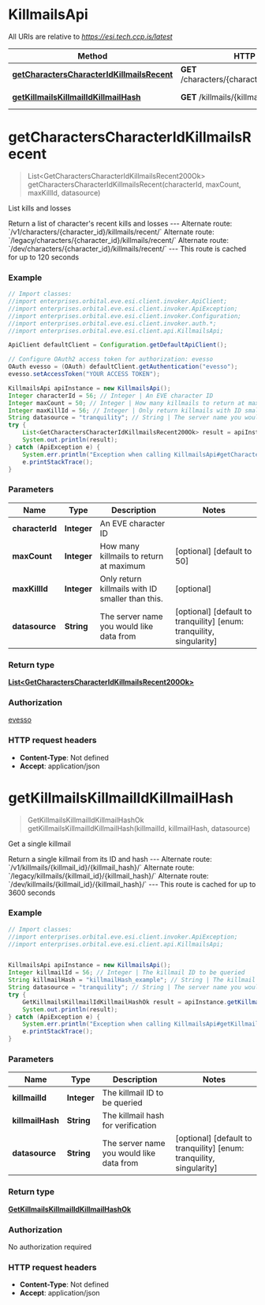 # KillmailsApi

All URIs are relative to *https://esi.tech.ccp.is/latest*

Method | HTTP request | Description
------------- | ------------- | -------------
[**getCharactersCharacterIdKillmailsRecent**](KillmailsApi.md#getCharactersCharacterIdKillmailsRecent) | **GET** /characters/{character_id}/killmails/recent/ | List kills and losses
[**getKillmailsKillmailIdKillmailHash**](KillmailsApi.md#getKillmailsKillmailIdKillmailHash) | **GET** /killmails/{killmail_id}/{killmail_hash}/ | Get a single killmail


<a name="getCharactersCharacterIdKillmailsRecent"></a>
# **getCharactersCharacterIdKillmailsRecent**
> List&lt;GetCharactersCharacterIdKillmailsRecent200Ok&gt; getCharactersCharacterIdKillmailsRecent(characterId, maxCount, maxKillId, datasource)

List kills and losses

Return a list of character&#39;s recent kills and losses  ---  Alternate route: &#x60;/v1/characters/{character_id}/killmails/recent/&#x60;  Alternate route: &#x60;/legacy/characters/{character_id}/killmails/recent/&#x60;  Alternate route: &#x60;/dev/characters/{character_id}/killmails/recent/&#x60;   ---  This route is cached for up to 120 seconds

### Example
```java
// Import classes:
//import enterprises.orbital.eve.esi.client.invoker.ApiClient;
//import enterprises.orbital.eve.esi.client.invoker.ApiException;
//import enterprises.orbital.eve.esi.client.invoker.Configuration;
//import enterprises.orbital.eve.esi.client.invoker.auth.*;
//import enterprises.orbital.eve.esi.client.api.KillmailsApi;

ApiClient defaultClient = Configuration.getDefaultApiClient();

// Configure OAuth2 access token for authorization: evesso
OAuth evesso = (OAuth) defaultClient.getAuthentication("evesso");
evesso.setAccessToken("YOUR ACCESS TOKEN");

KillmailsApi apiInstance = new KillmailsApi();
Integer characterId = 56; // Integer | An EVE character ID
Integer maxCount = 50; // Integer | How many killmails to return at maximum
Integer maxKillId = 56; // Integer | Only return killmails with ID smaller than this. 
String datasource = "tranquility"; // String | The server name you would like data from
try {
    List<GetCharactersCharacterIdKillmailsRecent200Ok> result = apiInstance.getCharactersCharacterIdKillmailsRecent(characterId, maxCount, maxKillId, datasource);
    System.out.println(result);
} catch (ApiException e) {
    System.err.println("Exception when calling KillmailsApi#getCharactersCharacterIdKillmailsRecent");
    e.printStackTrace();
}
```

### Parameters

Name | Type | Description  | Notes
------------- | ------------- | ------------- | -------------
 **characterId** | **Integer**| An EVE character ID |
 **maxCount** | **Integer**| How many killmails to return at maximum | [optional] [default to 50]
 **maxKillId** | **Integer**| Only return killmails with ID smaller than this.  | [optional]
 **datasource** | **String**| The server name you would like data from | [optional] [default to tranquility] [enum: tranquility, singularity]

### Return type

[**List&lt;GetCharactersCharacterIdKillmailsRecent200Ok&gt;**](GetCharactersCharacterIdKillmailsRecent200Ok.md)

### Authorization

[evesso](../README.md#evesso)

### HTTP request headers

 - **Content-Type**: Not defined
 - **Accept**: application/json

<a name="getKillmailsKillmailIdKillmailHash"></a>
# **getKillmailsKillmailIdKillmailHash**
> GetKillmailsKillmailIdKillmailHashOk getKillmailsKillmailIdKillmailHash(killmailId, killmailHash, datasource)

Get a single killmail

Return a single killmail from its ID and hash  ---  Alternate route: &#x60;/v1/killmails/{killmail_id}/{killmail_hash}/&#x60;  Alternate route: &#x60;/legacy/killmails/{killmail_id}/{killmail_hash}/&#x60;  Alternate route: &#x60;/dev/killmails/{killmail_id}/{killmail_hash}/&#x60;   ---  This route is cached for up to 3600 seconds

### Example
```java
// Import classes:
//import enterprises.orbital.eve.esi.client.invoker.ApiException;
//import enterprises.orbital.eve.esi.client.api.KillmailsApi;


KillmailsApi apiInstance = new KillmailsApi();
Integer killmailId = 56; // Integer | The killmail ID to be queried
String killmailHash = "killmailHash_example"; // String | The killmail hash for verification
String datasource = "tranquility"; // String | The server name you would like data from
try {
    GetKillmailsKillmailIdKillmailHashOk result = apiInstance.getKillmailsKillmailIdKillmailHash(killmailId, killmailHash, datasource);
    System.out.println(result);
} catch (ApiException e) {
    System.err.println("Exception when calling KillmailsApi#getKillmailsKillmailIdKillmailHash");
    e.printStackTrace();
}
```

### Parameters

Name | Type | Description  | Notes
------------- | ------------- | ------------- | -------------
 **killmailId** | **Integer**| The killmail ID to be queried |
 **killmailHash** | **String**| The killmail hash for verification |
 **datasource** | **String**| The server name you would like data from | [optional] [default to tranquility] [enum: tranquility, singularity]

### Return type

[**GetKillmailsKillmailIdKillmailHashOk**](GetKillmailsKillmailIdKillmailHashOk.md)

### Authorization

No authorization required

### HTTP request headers

 - **Content-Type**: Not defined
 - **Accept**: application/json

